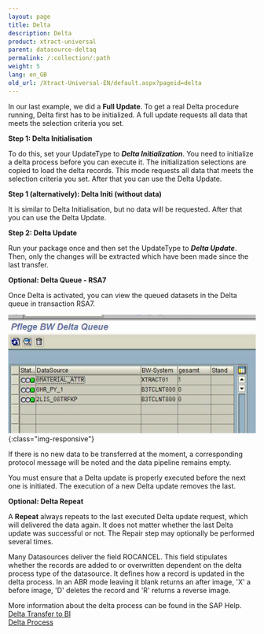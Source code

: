 ```yaml
---
layout: page
title: Delta
description: Delta
product: xtract-universal
parent: datasource-deltaq
permalink: /:collection/:path
weight: 5
lang: en_GB
old_url: /Xtract-Universal-EN/default.aspx?pageid=delta
---
```


In our last example, we did a **Full Update**. To get a real Delta procedure running, Delta first has to be initialized. 
A full update requests all data that meets the selection criteria you set.


**Step 1: Delta Initialisation** 

To do this, set your UpdateType to ***Delta Initialization***. 
You need to initialize a delta process before you can execute it. The initialization selections are copied to load the delta records.
This mode requests all data that meets the selection criteria you set.
After that you can use the Delta Update.


**Step 1 (alternatively): Delta Initi (without data)**

It is similar to Delta Initialisation, but no data will be requested. 
After that you can use the Delta Update.


**Step 2: Delta Update** 

Run your package once and then set the UpdateType to ***Delta Update***. Then, only the changes will be extracted which have been made since the last transfer.

**Optional: Delta Queue - RSA7** 

Once Delta is activated, you can view the queued datasets in the Delta queue in transaction RSA7.

![Delta](/img/content/Delta.png){:class="img-responsive"}

If there is no new data to be transferred at the moment, a corresponding protocol message will be noted and the data pipeline remains empty.

You must ensure that a Delta update is properly executed before the next one is initiated. The execution of a new Delta update removes the last. 

**Optional: Delta Repeat** 

A **Repeat** always repeats to the last executed Delta update request, which will delivered the data again. It does not matter whether the last Delta update was successful or not. The Repair step may optionally be performed several times.

Many Datasources deliver the field ROCANCEL. This field stipulates whether the records are added to or overwritten dependent on the delta process type of the datasource. It defines how a record is updated in the delta process. In an ABR mode leaving it blank returns an after image, 'X' a before image, 'D' deletes the record and 'R' returns a reverse image.


More information about the delta process can be found in the SAP Help. <br>
[Delta Transfer to BI](http://help.sap.de/saphelp_nw70/helpdata/en/37/4f3ca8b672a34082ab3085d3c22145/content.htm)<br>
[Delta Process](http://help.sap.de/saphelp_nw70/helpdata/en/84/81eb588fc211d4b2c90050da4c74dc/content.htm)
